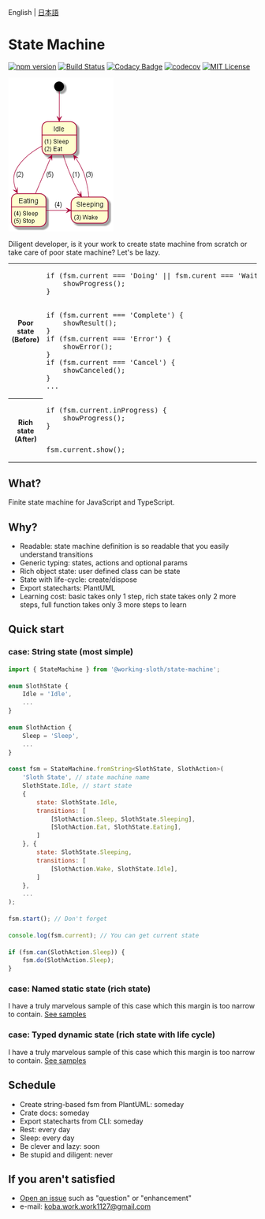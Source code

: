 English | [日本語](README-jp.md)

# State Machine

[![npm version](https://badge.fury.io/js/%40working-sloth%2Fstate-machine.svg)](https://badge.fury.io/js/%40working-sloth%2Fstate-machine)
[![Build Status](https://travis-ci.org/work-work-komei/node.state-machine.svg?branch=develop)](https://travis-ci.org/work-work-komei/node.state-machine)
[![Codacy Badge](https://api.codacy.com/project/badge/Grade/03db41b395194a168573c9b647f9db24)](https://app.codacy.com/app/work-work-komei/node.state-machine?utm_source=github.com&utm_medium=referral&utm_content=work-work-komei/node.state-machine&utm_campaign=Badge_Grade_Dashboard)
[![codecov](https://codecov.io/gh/work-work-komei/node.state-machine/branch/develop/graph/badge.svg)](https://codecov.io/gh/work-work-komei/node.state-machine)
[![MIT License](http://img.shields.io/badge/license-MIT-blue.svg?style=flat)](LICENSE)

![StateMachine](samples/1.quick-start/state.png)

Diligent developer, is it your work to create state machine from scratch or take care of poor state machine?
Let's be lazy.
<table>
    <tr>
        <th>Poor state<br>(Before)</th>
        <td>
<pre>
if (fsm.current === 'Doing' || fsm.curent === 'Waiting' || ...) {
    showProgress();
}
<br>
if (fsm.current === 'Complete') {
    showResult();
}
if (fsm.current === 'Error') {
    showError();
}
if (fsm.current === 'Cancel') {
    showCanceled();
}
...
</pre>
        </td>
    </tr>
    <tr>
        <th>Rich state<br>(After)</th>
        <td>
<pre>
if (fsm.current.inProgress) {
    showProgress();
}
<br>
fsm.current.show();
</pre>
        </td>
    </tr>
</table>


## What? 
 Finite state machine for JavaScript and TypeScript.

## Why? 
- Readable: state machine definition is so readable that you easily understand transitions
- Generic typing: states, actions and optional params
- Rich object state: user defined class can be state
- State with life-cycle: create/dispose
- Export statecharts: PlantUML
- Learning cost: basic takes only 1 step, rich state takes only 2 more steps, full function takes only 3 more steps to learn

## Quick start
### case: String state (most simple)
```js
import { StateMachine } from '@working-sloth/state-machine';

enum SlothState {
    Idle = 'Idle',
    ...
}

enum SlothAction {
    Sleep = 'Sleep',
    ...
}

const fsm = StateMachine.fromString<SlothState, SlothAction>(
    'Sloth State', // state machine name
    SlothState.Idle, // start state
    {
        state: SlothState.Idle,
        transitions: [
            [SlothAction.Sleep, SlothState.Sleeping],
            [SlothAction.Eat, SlothState.Eating],
        ]
    }, {
        state: SlothState.Sleeping,
        transitions: [
            [SlothAction.Wake, SlothState.Idle],
        ]
    },
    ...
);

fsm.start(); // Don't forget

console.log(fsm.current); // You can get current state

if (fsm.can(SlothAction.Sleep)) {
    fsm.do(SlothAction.Sleep);
}
```

### case: Named static state (rich state)
 I have a truly marvelous sample of this case which this margin is too narrow to contain.
 [See samples](https://github.com/work-work-komei/node.state-machine.samples/tree/master/src)

### case: Typed dynamic state (rich state with life cycle)
 I have a truly marvelous sample of this case which this margin is too narrow to contain.
 [See samples](https://github.com/work-work-komei/node.state-machine.samples/tree/master/src)

## Schedule
- Create string-based fsm from PlantUML: someday
- Crate docs: someday
- Export statecharts from CLI: someday
- Rest: every day
- Sleep: every day
- Be clever and lazy: soon
- Be stupid and diligent: never

## If you aren't satisfied
- [Open an issue](https://github.com/work-work-komei/node.data-matrix/issues) such as "question" or "enhancement"
- e-mail: koba.work.work1127@gmail.com
